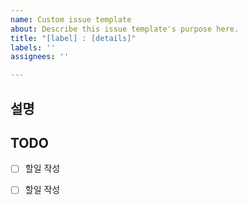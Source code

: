 ```yaml
---
name: Custom issue template
about: Describe this issue template's purpose here.
title: "[label] : [details]"
labels: ''
assignees: ''

---
```


## 설명

## TODO
- [ ] 할일 작성
- [ ] 할일 작성



